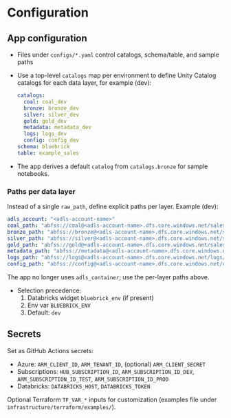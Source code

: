# Configuration

## App configuration

- Files under `configs/*.yaml` control catalogs, schema/table, and sample paths
- Use a top-level `catalogs` map per environment to define Unity Catalog catalogs
  for each data layer, for example (dev):

  ```yaml
  catalogs:
    coal: coal_dev
    bronze: bronze_dev
    silver: silver_dev
    gold: gold_dev
    metadata: metadata_dev
    logs: logs_dev
    config: config_dev
  schema: bluebrick
  table: example_sales
  ```

- The app derives a default `catalog` from `catalogs.bronze` for sample notebooks.

### Paths per data layer

Instead of a single `raw_path`, define explicit paths per layer. Example (dev):

```yaml
adls_account: "<adls-account-name>"
coal_path: "abfss://coal@<adls-account-name>.dfs.core.windows.net/sales/"
bronze_path: "abfss://bronze@<adls-account-name>.dfs.core.windows.net/sales_bronze/"
silver_path: "abfss://silver@<adls-account-name>.dfs.core.windows.net/sales_silver/"
gold_path: "abfss://gold@<adls-account-name>.dfs.core.windows.net/sales_gold/"
metadata_path: "abfss://metadata@<adls-account-name>.dfs.core.windows.net/metadata/"
logs_path: "abfss://logs@<adls-account-name>.dfs.core.windows.net/logs/"
config_path: "abfss://config@<adls-account-name>.dfs.core.windows.net/config/"
```

The app no longer uses `adls_container`; use the per-layer paths above.
- Selection precedence:
  1. Databricks widget `bluebrick_env` (if present)
  2. Env var `BLUEBRICK_ENV`
  3. Default: `dev`

## Secrets

Set as GitHub Actions secrets:

- Azure: `ARM_CLIENT_ID`, `ARM_TENANT_ID`, (optional) `ARM_CLIENT_SECRET`
- Subscriptions: `HUB_SUBSCRIPTION_ID`, `ARM_SUBSCRIPTION_ID_DEV`, `ARM_SUBSCRIPTION_ID_TEST`, `ARM_SUBSCRIPTION_ID_PROD`
- Databricks: `DATABRICKS_HOST`, `DATABRICKS_TOKEN`

Optional Terraform `TF_VAR_*` inputs for customization (examples file under `infrastructure/terraform/examples/`).
